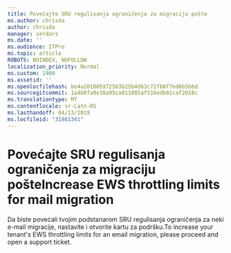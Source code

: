```yaml
---
title: Povećajte SRU regulisanja ograničenja za migraciju pošte
ms.author: chrisda
author: chrisda
manager: serdars
ms.date: ''
ms.audience: ITPro
ms.topic: article
ROBOTS: NOINDEX, NOFOLLOW
localization_priority: Normal
ms.custom: 1900
ms.assetid: ''
ms.openlocfilehash: be4a201005972563b25b4d63c72fb0f7ed6b5b6d
ms.sourcegitcommit: 1a4b8fa9e38a95ca811085af516edb81caf2018c
ms.translationtype: MT
ms.contentlocale: sr-Latn-RS
ms.lasthandoff: 04/13/2019
ms.locfileid: "31861341"
---
```

# <a name="increase-ews-throttling-limits-for-mail-migration"></a><span data-ttu-id="60917-102">Povećajte SRU regulisanja ograničenja za migraciju pošte</span><span class="sxs-lookup"><span data-stu-id="60917-102">Increase EWS throttling limits for mail migration</span></span>

<span data-ttu-id="60917-103">Da biste povećali tvojim podstanarom SRU regulisanja ograničenja za neki e-mail migracije, nastavite i otvorite kartu za podršku.</span><span class="sxs-lookup"><span data-stu-id="60917-103">To increase your tenant's EWS throttling limits for an email migration, please proceed and open a support ticket.</span></span>

